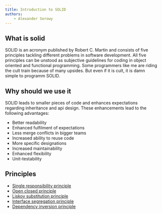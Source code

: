 ```yaml
---
title: Introduction to SOLID
authors:
    - Alexander Serowy
---
```


## What is solid

SOLID is an acronym published by Robert C. Martin and consists of five principles tackling different problems in software development. All five principles can be unstood as subjective guidelines for coding in object oriented and functional programming.
Some programmers like me are riding the cult train because of many upsides. But even if it is cult, it is damn simple to programm SOLID.

## Why should we use it

SOLID leads to smaller pieces of code and enhances expectations regarding inheritance and api design. These enhancements lead to the following advantages:

- Better readability
- Enhanced fulfilment of expectations
- Less merge conflicts in bigger teams
- Increased ability to reuse code
- More specific designations
- Increased maintainability
- Enhanced flexibility
- Unit-testability

## Principles

- [Single responsibility principle](single_responsibility_principle.md)
- [Open closed principle](open_closed_principle.md)
- [Liskov substitution principle](liskov_substitution_principle.md)
- [Interface segregation principle](interface_segregation_principle.md)
- [Dependency inversion principle](dependency_inversion_principle.md)
